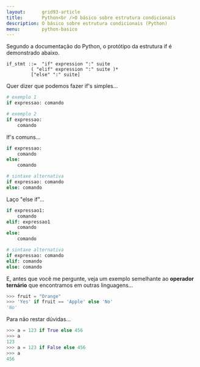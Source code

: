 ```yaml
---
layout:      grid93-article
title:       Python<br />O básico sobre estrutura condicionais
description: O básico sobre estrutura condicionais (Python)
menu:        python-basico
---
```


Segundo a documentação do Python, o protótipo da estrutura if é demonstrado abaixo.

    if_stmt ::=  "if" expression ":" suite
             ( "elif" expression ":" suite )*
             ["else" ":" suite]

Quer dizer que podemos fazer if's simples...

```python
# exemplo 1
if expressao: comando

# exemplo 2
if expressao:
    comando
```

If's comuns...

```python
if expressao:
    comando
else:
    comando

# sintaxe alternativa
if expressao: comando
else: comando
```

Laço "else if"...

```python
if expressao1:
    comando
elif: expressao1
    comando
else:
    comando

# sintaxe alternativa
if expressao: comando
elif: comando
else: comando
```

E, antes que você me pergunte, veja um exemplo semelhante ao __operador ternário__ que encontramos em outras linguagens...

```python
>>> fruit = "Orange"
>>> 'Yes' if fruit == 'Apple' else 'No'
'No'
```

Para não restar dúvidas...

```python
>>> a = 123 if True else 456
>>> a
123
>>> a = 123 if False else 456
>>> a
456
```